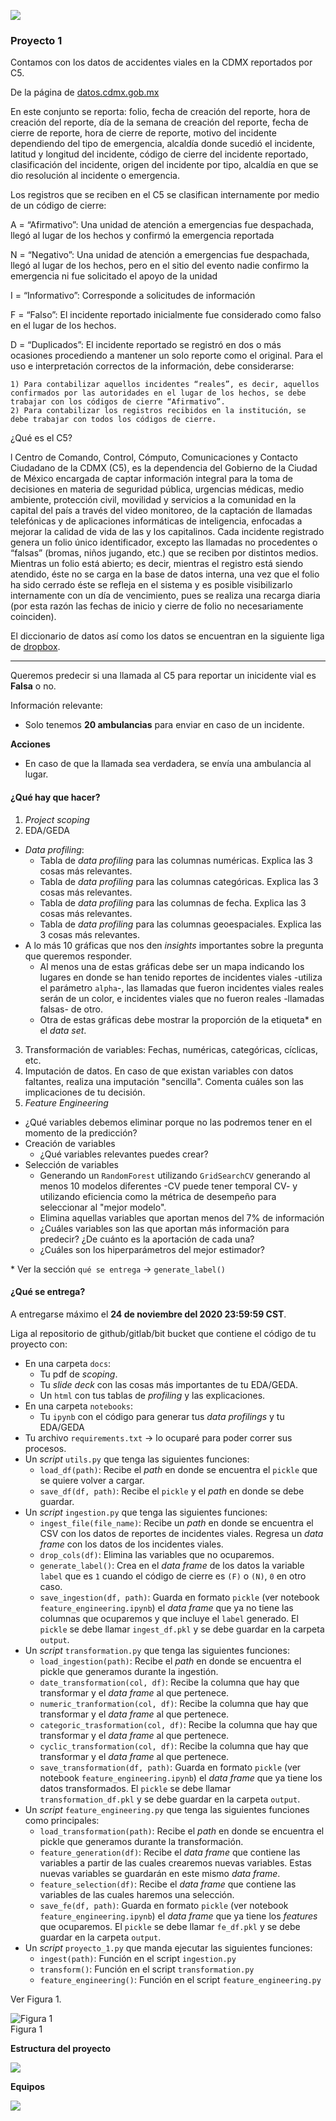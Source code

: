 ![](./images/itam_logo.png)

### Proyecto 1

Contamos con los datos de accidentes viales en la CDMX reportados por C5.

De la página de [datos.cdmx.gob.mx](https://datos.cdmx.gob.mx)

En este conjunto se reporta: folio, fecha de creación del reporte, hora de creación del reporte, día de la semana de creación del reporte, fecha de cierre de reporte, hora de cierre de reporte, motivo del incidente dependiendo del tipo de emergencia, alcaldía donde sucedió el incidente, latitud y longitud del incidente, código de cierre del incidente reportado, clasificación del incidente, origen del incidente por tipo, alcaldía en que se dio resolución al incidente o emergencia.

Los registros que se reciben en el C5 se clasifican internamente por medio de un código de cierre:

A = “Afirmativo”: Una unidad de atención a emergencias fue despachada, llegó al lugar de los hechos y confirmó la emergencia reportada

N = “Negativo”: Una unidad de atención a emergencias fue despachada, llegó al lugar de los hechos, pero en el sitio del evento nadie confirmo la emergencia ni fue solicitado el apoyo de la unidad

I = “Informativo”: Corresponde a solicitudes de información

F = “Falso”: El incidente reportado inicialmente fue considerado como falso en el lugar de los hechos.

D = “Duplicados”: El incidente reportado se registró en dos o más ocasiones procediendo a mantener un solo reporte como el original. Para el uso e interpretación correctos de la información, debe considerarse:

    1) Para contabilizar aquellos incidentes “reales”, es decir, aquellos confirmados por las autoridades en el lugar de los hechos, se debe trabajar con los códigos de cierre “Afirmativo”.
    2) Para contabilizar los registros recibidos en la institución, se debe trabajar con todos los códigos de cierre.

¿Qué es el C5?

l Centro de Comando, Control, Cómputo, Comunicaciones y Contacto Ciudadano de la CDMX (C5), es la dependencia del Gobierno de la Ciudad de México encargada de captar información integral para la toma de decisiones en materia de seguridad pública, urgencias médicas, medio ambiente, protección civil, movilidad y servicios a la comunidad en la capital del país a través del video monitoreo, de la captación de llamadas telefónicas y de aplicaciones informáticas de inteligencia, enfocadas a mejorar la calidad de vida de las y los capitalinos. Cada incidente registrado genera un folio único identificador, excepto las llamadas no procedentes o “falsas” (bromas, niños jugando, etc.) que se reciben por distintos medios.  Mientras un folio está abierto; es decir, mientras el registro está siendo atendido, éste no se carga en la base de datos interna, una vez que el folio ha sido cerrado éste se refleja en el sistema y es posible visibilizarlo internamente con un día de vencimiento, pues se realiza una recarga diaria (por esta razón las fechas de inicio y cierre de folio no necesariamente coinciden).

El diccionario de datos así como los datos se encuentran en la siguiente liga de [dropbox](https://www.dropbox.com/sh/sj3q1y6gilv6yfv/AABBmm9fGuWzWc6Ueh7xHiBba?dl=0).

***

Queremos predecir si una llamada al C5 para reportar un inicidente vial es **Falsa** o no.

Información relevante:

+ Solo tenemos **20 ambulancias** para enviar en caso de un incidente.

**Acciones**

+ En caso de que la llamada sea verdadera, se envía una ambulancia al lugar.


#### ¿Qué hay que hacer?

1. *Project scoping*
2. EDA/GEDA
+ *Data profiling*:
  + Tabla de *data profiling* para las columnas numéricas. Explica las 3 cosas más relevantes.
  + Tabla de *data profiling* para las columnas categóricas. Explica las 3 cosas más relevantes.
  + Tabla de *data profiling* para las columnas de fecha. Explica las 3 cosas más relevantes.  
  + Tabla de *data profiling* para las columnas geoespaciales. Explica las 3 cosas más relevantes.
+ A lo más 10 gráficas que nos den *insights* importantes sobre la pregunta que queremos responder.
  + Al menos una de estas gráficas debe ser un mapa indicando los lugares en donde se han tenido reportes de incidentes viales -utiliza el parámetro `alpha`-, las llamadas que fueron incidentes viales reales serán de un color, e incidentes viales que no fueron reales -llamadas falsas- de otro.
  + Otra de estas gráficas debe mostrar la proporción de la etiqueta\* en el *data set*.
3. Transformación de variables: Fechas, numéricas, categóricas, cíclicas, etc.
4. Imputación de datos. En caso de que existan variables con datos faltantes, realiza una imputación "sencilla". Comenta cuáles son las implicaciones de tu decisión.
5. *Feature Engineering*
+ ¿Qué variables debemos eliminar porque no las podremos tener en el momento de la predicción?
+ Creación de variables
  + ¿Qué variables relevantes puedes crear?
+ Selección de variables
  + Generando un `RandomForest` utilizando `GridSearchCV` generando al menos 10 modelos diferentes -CV puede tener temporal CV- y utilizando eficiencia como la métrica de desempeño para seleccionar al "mejor modelo".
  + Elimina aquellas variables que aportan menos del 7% de información
  + ¿Cuáles variables son las que aportan más información para predecir? ¿De cuánto es la aportación de cada una?
  + ¿Cuáles son los hiperparámetros del mejor estimador?


\* Ver la sección `qué se entrega` -> `generate_label()`

#### ¿Qué se entrega?

A entregarse máximo el **24 de noviembre del 2020 23:59:59 CST**.

Liga al repositorio de github/gitlab/bit bucket que contiene el código de tu proyecto con:

+ En una carpeta `docs`:
  + Tu pdf de *scoping*.
  + Tu *slide deck* con las cosas más importantes de tu EDA/GEDA.
  + Un `html` con tus tablas de *profiling* y las explicaciones.
+ En una carpeta `notebooks`:
  + Tu `ipynb` con el código para generar tus *data profilings* y tu EDA/GEDA
+ Tu archivo `requirements.txt` -> lo ocuparé para poder correr sus procesos.
+ Un *script* `utils.py` que tenga las siguientes funciones:
    + `load_df(path)`: Recibe el *path* en donde se encuentra el `pickle` que se quiere volver a cargar.
    + `save_df(df, path)`: Recibe el `pickle` y el *path* en donde se debe guardar.
+ Un *script* `ingestion.py` que tenga las siguientes funciones:
   + `ingest_file(file_name)`: Recibe un *path* en donde se encuentra el CSV con los datos de reportes de incidentes viales. Regresa un *data frame* con los datos de los incidentes viales.
   + `drop_cols(df)`: Elimina las variables que no ocuparemos.
   + `generate_label()`: Crea en el *data frame* de los datos la variable `label` que es `1` cuando el código de cierre es `(F)` o `(N)`, `0` en otro caso.
   + `save_ingestion(df, path)`: Guarda en formato `pickle` (ver notebook `feature_engineering.ipynb`) el *data frame* que ya no tiene las columnas que ocuparemos y que incluye el `label` generado. El `pickle` se debe llamar `ingest_df.pkl` y se debe guardar en la carpeta `output`.
+ Un *script* `transformation.py` que tenga las siguientes funciones:
  + `load_ingestion(path)`: Recibe el *path* en donde se encuentra el pickle que generamos durante la ingestión.
  + `date_transformation(col, df)`: Recibe la columna que hay que transformar y el *data frame* al que pertenece.
  + `numeric_tranformation(col, df)`: Recibe la columna que hay que transformar y el *data frame* al que pertenece.
  + `categoric_trasformation(col, df)`: Recibe la columna que hay que transformar y el *data frame* al que pertenece.
  + `cyclic_transformation(col, df)`: Recibe la columna que hay que transformar y el *data frame* al que pertenece.
  + `save_transformation(df, path)`: Guarda en formato `pickle` (ver notebook `feature_engineering.ipynb`) el *data frame* que ya tiene los datos transformados. El `pickle` se debe llamar `transformation_df.pkl` y se debe guardar en la carpeta `output`.
+ Un *script* `feature_engineering.py` que tenga las siguientes funciones como principales:
  + `load_transformation(path)`: Recibe el *path* en donde se encuentra el pickle que generamos durante la transformación.
  + `feature_generation(df)`: Recibe el *data frame* que contiene las variables a partir de las cuales crearemos nuevas variables. Estas nuevas variables se guardarán en este mismo *data frame*.
  + `feature_selection(df)`: Recibe el *data frame*  que contiene las variables de las cuales haremos una selección.
  + `save_fe(df, path)`: Guarda en formato `pickle` (ver notebook `feature_engineering.ipynb`) el *data frame* que ya tiene los *features* que ocuparemos. El `pickle` se debe llamar `fe_df.pkl` y se debe guardar en la carpeta `output`.
+ Un *script* `proyecto_1.py` que manda ejecutar las siguientes funciones:
  + `ingest(path)`: Función en el script `ingestion.py`
  + `transform()`: Función en el script `transformation.py`
  + `feature_engineering()`: Función en el script `feature_engineering.py`

Ver Figura 1.

![Figura 1](./images/proyecto_1_scripts.png)
<br>
Figura 1


**Estructura del proyecto**

![](./images/proyecto_1_file_structure.png)

**Equipos**

![](./images/equipos.png)
